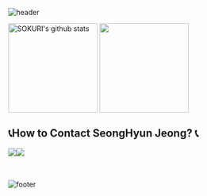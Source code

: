 <div align="left">
  
![header](https://capsule-render.vercel.app/api?type=waving&color=7F7FD5&text=Welcome%20to%20SeongHyun's%20GitHub%20👋&animation=twinkling&fontSize=35&fontAlignY=40&fontAlign=70&height=250)

<a href="https://github.com/SeongHyunJeong/"><img align="center" style="height:180px" src="https://github-readme-stats.vercel.app/api?username=SeongHyunJeong&show_icons=true&include_all_commits=true&hide_border=true&bg_color=30,7F7FD5,86A8E7,91eae4&title_color=fff&text_color=fff" alt="SOKURI's github stats" /></a>
<a href="https://github.com/SeongHyunJeong/"><img align="center" style="height:180px" src="https://github-readme-stats.vercel.app/api/top-langs/?username=SeongHyunJeong&layout=compact&hide_border=true&bg_color=30,91eae4,86A8E7&title_color=fff&text_color=fff" /></a> 


 
## 📞How to Contact SeongHyun Jeong? 📞
<div style="display:flex; flex-direction:row;">
    <a href="https://www.instagram.com/sean5030/">
        <img src="https://img.shields.io/badge/Instagram-E4405F?style=for-the-badge&logo=Instagram&logoColor=white"> 
    </a>
    <a href="mailto:sean3080211@gmail.com">
        <img src="https://img.shields.io/badge/Gmail-EA4335?style=for-the-badge&logo=Gmail&logoColor=white"> 
    </a>
</div><br>

</div><br>
</div>

![footer](https://capsule-render.vercel.app/api?section=footer&type=waving&color=7F7FD5)
